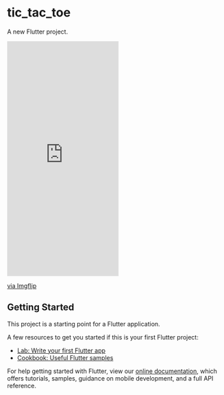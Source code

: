 # tic_tac_toe

A new Flutter project.

<div style="width:260px;max-width:100%;"><div style="height:0;padding-bottom:210.77%;position:relative;"><iframe width="260" height="548" style="position:absolute;top:0;left:0;width:100%;height:100%;" frameBorder="0" src="https://imgflip.com/embed/4xvvbq"></iframe></div><p><a href="https://imgflip.com/gif/4xvvbq">via Imgflip</a></p></div>

## Getting Started

This project is a starting point for a Flutter application.

A few resources to get you started if this is your first Flutter project:

- [Lab: Write your first Flutter app](https://flutter.dev/docs/get-started/codelab)
- [Cookbook: Useful Flutter samples](https://flutter.dev/docs/cookbook)

For help getting started with Flutter, view our
[online documentation](https://flutter.dev/docs), which offers tutorials,
samples, guidance on mobile development, and a full API reference.
